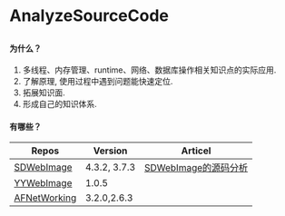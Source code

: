 # AnalyzeSourceCode
##



#### 为什么？

1. 多线程、内存管理、runtime、网络、数据库操作相关知识点的实际应用.
2. 了解原理, 使用过程中遇到问题能快速定位.
3. 拓展知识面.
4. 形成自己的知识体系.



#### 有哪些？

| Repos                                                        | Version      | Articel                                                      |
| ------------------------------------------------------------ | ------------ | ------------------------------------------------------------ |
| [SDWebImage](https://github.com/rs/SDWebImage)               | 4.3.2, 3.7.3 | [SDWebImage的源码分析](https://github.com/airspuer/AnalyzeSourceCode/blob/master/Contents/SDWebImage/SDWebImage---%E6%BA%90%E4%BB%A3%E7%A0%81%E5%88%86%E6%9E%90.md) |
| [YYWebImage](https://github.com/ibireme/YYWebImage)          | 1.0.5        |                                                              |
| [AFNetWorking](https://github.com/AFNetworking/AFNetworking) | 3.2.0,2.6.3  |                                                              |



